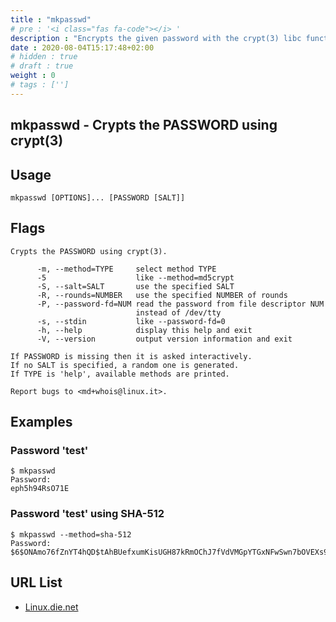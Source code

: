 ```yaml
---
title : "mkpasswd"
# pre : '<i class="fas fa-code"></i> '
description : "Encrypts the given password with the crypt(3) libc function, using the given salt.."
date : 2020-08-04T15:17:48+02:00
# hidden : true
# draft : true
weight : 0
# tags : ['']
---
```


## mkpasswd - Crypts the PASSWORD using crypt(3)

## Usage

```plain
mkpasswd [OPTIONS]... [PASSWORD [SALT]]
```

## Flags

```plain
Crypts the PASSWORD using crypt(3).

      -m, --method=TYPE     select method TYPE
      -5                    like --method=md5crypt
      -S, --salt=SALT       use the specified SALT
      -R, --rounds=NUMBER   use the specified NUMBER of rounds
      -P, --password-fd=NUM read the password from file descriptor NUM
                            instead of /dev/tty
      -s, --stdin           like --password-fd=0
      -h, --help            display this help and exit
      -V, --version         output version information and exit

If PASSWORD is missing then it is asked interactively.
If no SALT is specified, a random one is generated.
If TYPE is 'help', available methods are printed.

Report bugs to <md+whois@linux.it>.

```

## Examples

### Password 'test'

```plain
$ mkpasswd
Password:
eph5h94RsO71E
```

### Password 'test' using SHA-512

```plain
$ mkpasswd --method=sha-512
Password:
$6$ONAmo76fZnYT4hQD$tAhBUefxumKisUGH87kRmOChJ7fVdVMGpYTGxNFwSwn7bOVEXs9qIHY8TVqtAudc4xm3zOh5sIGloiQK/zWcZ1
```

## URL List

- [Linux.die.net](https://linux.die.net/man/1/mkpasswd)
